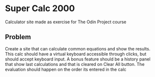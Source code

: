 # Super Calc 2000
Calculator site made as exercise for The Odin Project course

## Problem
Create a site that can calculate common equations and show the results.
This calc should have a virtual keyboard accessible through clicks, but should accept keyboard input.
A bonus feature should be a history panel that show last calculations and that is cleared on Clear All button.
The evaluation should happen on the order its entered in the calc